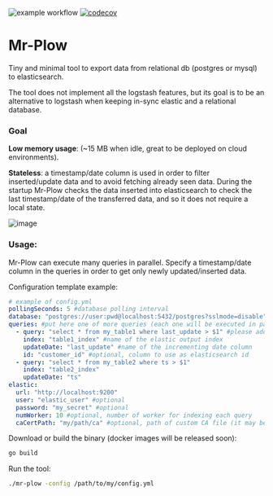 ![example workflow](https://github.com/Ringloop/mr-plow/actions/workflows/ci.yml/badge.svg)
[![codecov](https://codecov.io/gh/Ringloop/mr-plow/branch/main/graph/badge.svg?token=PE53PJ8HHR)](https://codecov.io/gh/Ringloop/mr-plow)

# Mr-Plow
Tiny and minimal tool to export data from relational db (postgres or mysql) to elasticsearch.

The tool does not implement all the logstash features, but its goal is to be an alternative to logstash when keeping in-sync elastic and a relational database.

### Goal
**Low memory usage**: (~15 MB when idle, great to be deployed on cloud environments).

**Stateless**: a timestamp/date column is used in order to filter inserted/update data and to avoid fetching already seen data.
During the startup Mr-Plow checks the data inserted into elasticsearch to check the last timestamp/date of the transferred data, and so it does not require a local state.

![image](https://user-images.githubusercontent.com/7256185/141697554-4e6f86d8-06e4-4c22-aea5-30145e40fc41.png )

### Usage:
Mr-Plow can execute many queries in parallel.
Specify a timestamp/date column in the queries in order to get only newly updated/inserted data.

Configuration template example:
```yaml
# example of config.yml
pollingSeconds: 5 #database polling interval
database: "postgres://user:pwd@localhost:5432/postgres?sslmode=disable" #specify here the db connection
queries: #put here one of more queries (each one will be executed in parallel):
  - query: "select * from my_table1 where last_update > $1" #please add a filter on an incrementing date/ts column using the $1 value as param
    index: "table1_index" #name of the elastic output index
    updateDate: "last_update" #name of the incrementing date column
    id: "customer_id" #optional, column to use as elasticsearch id
  - query: "select * from my_table2 where ts > $1"
    index: "table2_index"
    updateDate: "ts"
elastic:
  url: "http://localhost:9200"
  user: "elastic_user" #optional
  password: "my_secret" #optional
  numWorker: 10 #optional, number of worker for indexing each query
  caCertPath: "my/path/ca" #optional, path of custom CA file (it may be needed in some HTTPS connection..)
```

Download or build the binary (docker images will be released soon):
```bash
go build
```

Run the tool:
```bash
./mr-plow -config /path/to/my/config.yml
```



